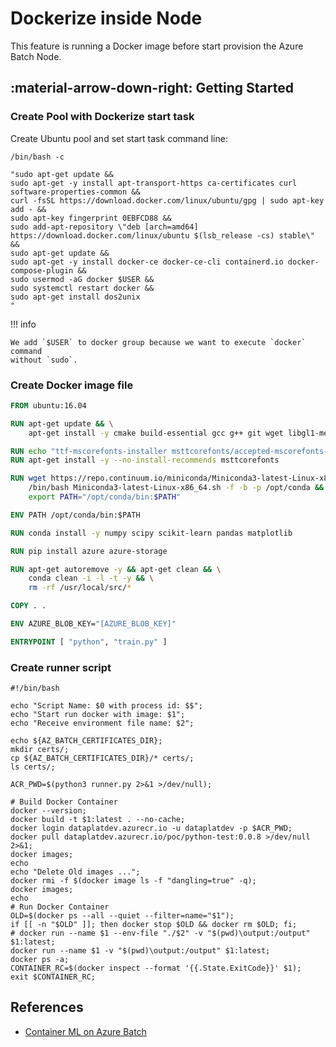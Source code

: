 # Dockerize inside Node

This feature is running a Docker image before start provision the Azure Batch Node.

## :material-arrow-down-right: Getting Started

### Create Pool with Dockerize start task

Create Ubuntu pool and set start task command line:

```shell
/bin/bash -c

"sudo apt-get update &&
sudo apt-get -y install apt-transport-https ca-certificates curl software-properties-common &&
curl -fsSL https://download.docker.com/linux/ubuntu/gpg | sudo apt-key add - &&
sudo apt-key fingerprint 0EBFCD88 &&
sudo add-apt-repository \"deb [arch=amd64] https://download.docker.com/linux/ubuntu $(lsb_release -cs) stable\" &&
sudo apt-get update &&
sudo apt-get -y install docker-ce docker-ce-cli containerd.io docker-compose-plugin &&
sudo usermod -aG docker $USER &&
sudo systemctl restart docker &&
sudo apt-get install dos2unix
"
```

!!! info

    We add `$USER` to docker group because we want to execute `docker` command
    without `sudo`.

### Create Docker image file

```dockerfile title="Dockerfile"
FROM ubuntu:16.04

RUN apt-get update && \
    apt-get install -y cmake build-essential gcc g++ git wget libgl1-mesa-glx

RUN echo "ttf-mscorefonts-installer msttcorefonts/accepted-mscorefonts-eula select true" | debconf-set-selections
RUN apt-get install -y --no-install-recommends msttcorefonts

RUN wget https://repo.continuum.io/miniconda/Miniconda3-latest-Linux-x86_64.sh && \
    /bin/bash Miniconda3-latest-Linux-x86_64.sh -f -b -p /opt/conda && \
    export PATH="/opt/conda/bin:$PATH"

ENV PATH /opt/conda/bin:$PATH

RUN conda install -y numpy scipy scikit-learn pandas matplotlib

RUN pip install azure azure-storage

RUN apt-get autoremove -y && apt-get clean && \
    conda clean -i -l -t -y && \
    rm -rf /usr/local/src/*

COPY . .

ENV AZURE_BLOB_KEY="[AZURE_BLOB_KEY]"

ENTRYPOINT [ "python", "train.py" ]
```

### Create runner script

```shell title="runner.sh"
#!/bin/bash

echo "Script Name: $0 with process id: $$";
echo "Start run docker with image: $1";
echo "Receive environment file name: $2";

echo ${AZ_BATCH_CERTIFICATES_DIR};
mkdir certs/;
cp ${AZ_BATCH_CERTIFICATES_DIR}/* certs/;
ls certs/;

ACR_PWD=$(python3 runner.py 2>&1 >/dev/null);

# Build Docker Container
docker --version;
docker build -t $1:latest . --no-cache;
docker login dataplatdev.azurecr.io -u dataplatdev -p $ACR_PWD;
docker pull dataplatdev.azurecr.io/poc/python-test:0.0.8 >/dev/null 2>&1;
docker images;
echo
echo "Delete Old images ...";
docker rmi -f $(docker image ls -f "dangling=true" -q);
docker images;
echo
# Run Docker Container
OLD=$(docker ps --all --quiet --filter=name="$1");
if [[ -n "$OLD" ]]; then docker stop $OLD && docker rm $OLD; fi;
# docker run --name $1 --env-file "./$2" -v "$(pwd)\output:/output" $1:latest;
docker run --name $1 -v "$(pwd)\output:/output" $1:latest;
docker ps -a;
CONTAINER_RC=$(docker inspect --format '{{.State.ExitCode}}' $1);
exit $CONTAINER_RC;
```

## References

- [Container ML on Azure Batch](https://jilongliao.com/2018/05/28/container-ml-azure-batch/)
